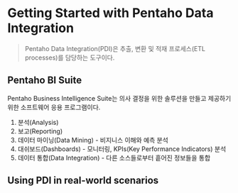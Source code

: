 # Getting Started with Pentaho Data Integration

> Pentaho Data Integration(PDI)은 추출, 변환 및 적재 프로세스(ETL processes)를 담당하는 도구이다.

## Pentaho BI Suite

Pentaho Business Intelligence Suite는 의사 결정을 위한 솔루션을 만들고 제공하기 위한 소프트웨어 응용 프로그램이다.

1. 분석(Analysis)
2. 보고(Reporting)
3. 데이터 마이닝(Data Mining) - 비지니스 이해와 예측 분석
4. 대쉬보드(Dashboards) - 모니터링, KPIs(Key Performance Indicators) 분석
5. 데이터 통합(Data Integration) - 다른 소스들로부터 흩어진 정보들을 통합

## Using PDI in real-world scenarios
